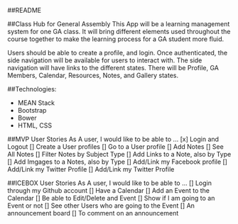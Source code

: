 ##README

##Class Hub for General Assembly
This App will be a learning management system for one GA class. It will bring different elements used throughout the course together to make the learning process for a GA student more fluid.

Users should be able to create a profile, and login. Once authenticated, the side navigation will be available for users to interact with. The side navigation will have links to the different states. There will be Profile, GA Members, Calendar, Resources, Notes, and Gallery states.

##Technologies:
- MEAN Stack
- Bootstrap
- Bower
- HTML, CSS

##MVP User Stories
As A user, I would like to be able to ...
[x] Login and Logout
[] Create a User profiles
[] Go to a User profile
[] Add Notes
[] See All Notes
[] Filter Notes by Subject Type
[] Add Links to a Note, also by Type
[] Add Imgages to a Notes, also by Type
[] Add/Link my Facebook profile
[] Add/Link my Twitter Profile
[] Add/Link my Twitter Profile

##ICEBOX User Stories
As A user, I would like to be able to ...
[] Login through my Github account
[] Have a Calendar
[] Add an Event to the Calendar
[] Be able to Edit/Delete and Event
[] Show if I am going to an Event or not
[] See other Users who are going to the Event
[] An announcement board
[] To comment on an announcement

